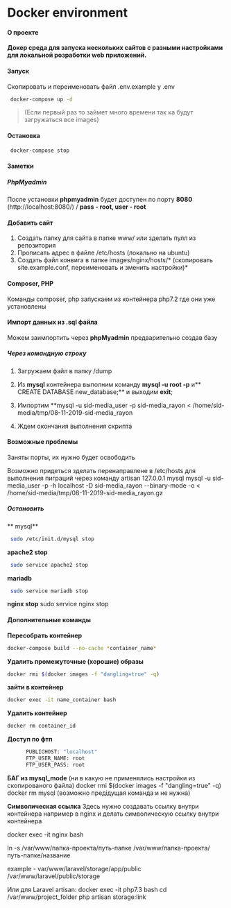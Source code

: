 # Docker environment
#### О проекте
**Докер среда для запуска нескольких сайтов с разными настройками для локальной розработки web приложений.**

#### Запуск
Скопировать и переименовать файл .env.example у .env

```bash
 docker-compose up -d
```
>  (Если первый раз то займет много времени так ка будут загружаться все images)
 
#### Остановка
```bash
 docker-compose stop
```
#### Заметки

##### PhpMyadmin
После установки **phpmyadmin** будет доступен по порту **8080** (http://localhost:8080/) / **pass - root, user - root**
#### Добавить сайт
1. Создать папку для сайта в папке www/ или зделать пулл из репозитория
2. Прописать адрес в файле /etc/hosts (локально на ubuntu)
3. Создать файл конвига в папке images/nginx/hosts/* (скопировать site.example.conf, переименовать и зменить настройки)*

#### Composer, PHP
Команды composer, php запускаем из контейнера php7.2 где они уже установлены

#### Импорт данных из .sql файла
Можем заимпортить через  **phpMyadmin** предварительно создав базу

##### Через командную строку
1. Загружаем файл в папку /dump
2. Из  **mysql** контейнера выполним команду **mysql -u root -p** и** CREATE DATABASE new_database;** и выходим  **exit**;
3. Импортим **mysql -u sid-media_user -p sid-media_rayon <  /home/sid-media/tmp/08-11-2019-sid-media_rayon

4. Ждем окончания выполнения скрипта

#### Возможные проблемы
Заняты порты, их нужно будет освободить

Возможно придеться зделать перенаправлене в /etc/hosts для выполнения пиграций через команду artisan
127.0.0.1       mysql
mysql -u sid-media_user -p -h  localhost -D sid-media_rayon  --binary-mode -o < /home/sid-media/tmp/08-11-2019-sid-media_rayon.gz

##### Остановить
**  mysql**
```bash
 sudo /etc/init.d/mysql stop
```

 **apache2 stop**
```bash
 sudo service apache2 stop
```
**mariadb**
```bash
 sudo service mariadb stop
```
 
 **nginx stop**
 sudo service nginx stop


#### Дополнительные команды
**Пересобрать контейнер**
```bash
docker-compose build --no-cache *container_name*
```

**Удалить  промежуточные (хорошие) образы**
```bash
docker rmi $(docker images -f "dangling=true" -q)
```

**зайти в контейнер**
```bash
docker exec -it name_container bash 
```

**Удалить контейнер**
```bash
docker rm container_id
```

**Доступ по фтп**
```bash
      PUBLICHOST: "localhost"
      FTP_USER_NAME: root
      FTP_USER_PASS: root
```


**БАГ из mysql_mode** (ни в какую не применялись настройки из скопированого файла)
docker rmi $(docker images -f "dangling=true" -q)
docker rm mysql (возможно предідущая команда и не нужна)

**Символическая ссылка**
Здесь нужно создавать ссылку внутри контейнера например в nginx и делать символическую ссылку внутри контейнера

docker exec -it nginx  bash 

ln -s /var/www/папка-проекта/путь-папке /var/www/папка-проекта/путь-папке/название

example - var/www/laravel/storage/app/public /var/www/laravel/public/storage

Или для Laravel artisan:
docker exec -it php7.3  bash 
cd /var/www/project_folder
php artisan storage:link





